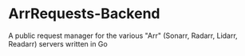 # ArrRequests-Backend
A public request manager for the various "Arr" (Sonarr, Radarr, Lidarr, Readarr) servers written in Go
